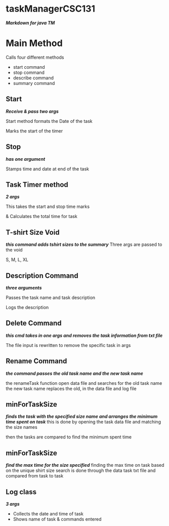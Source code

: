 # taskManagerCSC131
***Markdown for java TM***

Main Method
===========

Calls four different methods

* start command
* stop command
* describe command
* summary command

Start
--------
   ***Receive & pass two args***

Start method formats the Date of the task

Marks the start of the timer

Stop 
-------
***has one argument***

Stamps time and date at end of the task


Task Timer method
------
***2 args***

This takes the start and stop time marks

  & Calculates the total time for task
  
T-shirt Size Void
----------
***this command adds tshirt sizes to the summary***
Three args are passed to the void

S, M, L, XL
  
Description Command
----------
***three arguments***

Passes the task name and task description

Logs the description 

Delete Command
-------------
***this cmd takes in one args and removes the task information from txt file***

The file input is rewritten to remove the specific task in args


Rename Command
----------------
***the command passes the old task name and the new task name***

the renameTask function open data file and searches for the old task name
the new task name replaces the old, in the data file and log file


minForTaskSize
------------------

***finds the task with the specified size name and arranges the minimum time spent on task***
this is done by opening the task data file and matching the size names

then the tasks are compared to find the minimum spent time


minForTaskSize
-------------------
***find the max time for the size specified***
finding the max time on task based on the unique shirt size
search is done through the data task txt file and compared from task to task


Log class
-------
***3 args***

* Collects the date and time of task
* Shows name of task & commands entered
